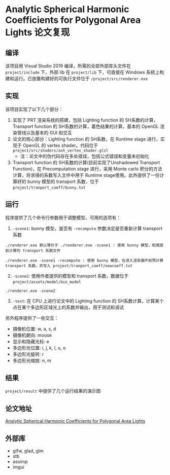 # Analytic Spherical Harmonic Coefficients for Polygonal Area Lights 论文复现

## 编译

该项目用 Visual Studio 2019 编译，所需的全部外部库头文件在 `project/include` 下，外部 lib 在 `project/lib` 下，可直接在 Windows 系统上构建和运行。已放置构建好的可执行文件位于 `/project/src/renderer.exe`

## 实现

该项目实现了以下几个部分：

1. 实现了 PRT 渲染系统的搭建，包括 Lighting function 的 SH系数的计算，Transport function 的 SH系数的计算，着色结果的计算，基本的 OpenGL 渲染管线以及基本的 GUI 和交互
2. 论文的核心部分：Lighting function 的 SH系数，在 Runtime stage 进行，实现于 OpenGL 的 vertex shader。代码位于 `project/src/shaders/ash_vertex_shader.glsl`
   - 注：论文中的伪代码存在多处错误，包括公式错误和变量未初始化
3. Transport function 的 SH系数的计算(目前实现了Unshadowed Transport Function)，在 Precomputation stage 进行，采用 Monte carlo 积分的方法计算，将求得的系数写入文件中用于 Runtime stage使用。此外提供了一份计算好的 bunny 模型的 transport 系数，位于`project/tranport_coeff/bunny.txt`

## 运行

程序提供了几个命令行参数用于调整模型，可用的选项有：

1. `-scene1`: bunny 模型，是否有 `-recompute` 参数决定是否重新计算 transport 系数

```
./renderer.exe 默认等价于 ./renderer.exe -scene1 : 使用 bunny 模型，和我提前计算的 transport 系数文件
```

```
./renderer.exe -scene1 -recompute : 使用 bunny 模型，在进入渲染循环前预计算 transport 系数，并写入 project/tranport_coeff/newcoeff.txt
```

2. `-scene2`: 使用作者提供的模型和 transport 系数，数据位于`project/assets/model/bin_model`

```
./renderer.exe -scene2
```

3. `-test`: 在 CPU 上进行论文中的 Lighting function 的 SH系数计算，计算某个点在某个多边形区域光上的系数并输出，用于测试和调试

另外程序提供了一些交互：

- 摄像机位置: w, a, s, d
- 摄像机朝向: mouse
- 显示和隐藏光标: e
- 多边形光位置: i, j, k, l, u, o
- 多边形光旋转: r
- 多边形光缩放: n, m

## 结果

`project/result` 中提供了几个运行结果的演示图

## 论文地址

[Analytic Spherical Harmonic Coefficients for Polygonal Area Lights](https://cseweb.ucsd.edu/~viscomp/projects/ash/)

## 外部库

- glfw, glad, glm
- stb
- assimp
- imgui